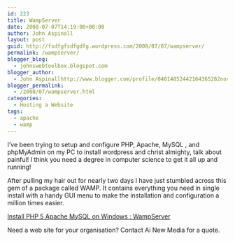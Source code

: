 ```yaml
---
id: 223
title: WampServer
date: 2008-07-07T14:19:00+00:00
author: John Aspinall
layout: post
guid: http://fsdfgfsdfgdfg.wordpress.com/2008/07/07/wampserver/
permalink: /wampserver/
blogger_blog:
  - johnswebtoolbox.blogspot.com
blogger_author:
  - John Aspinallhttp://www.blogger.com/profile/04014852442164365282noreply@blogger.com
blogger_permalink:
  - /2008/07/wampserver.html
categories:
  - Hosting a Website
tags:
  - apache
  - wamp
---
```

I&#8217;ve been trying to setup and configure PHP, Apache, MySQL , and phpMyAdmin on my PC to install wordpress and christ almighty, talk about painful! I think you need a degree in computer science to get it all up and running!

After pulling my hair out for nearly two days I have just stumbled across this gem of a package called WAMP. It contains everything you need in single install with a handy GUI menu to make the installation and configuration a million times easier.

[Install PHP 5 Apache MySQL on Windows : WampServer](http://www.en.wampserver.com/) 

<div class="blogger-post-footer">
  Need a web site for your organisation? Contact Ai New Media for a quote.
</div>